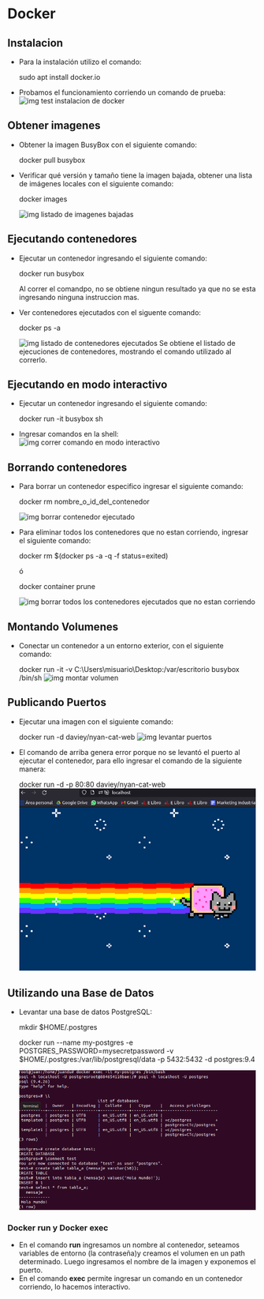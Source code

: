# Docker
## Instalacion
- Para la instalación utilizo el comando: 
    
    sudo apt  install docker.io
    
- Probamos el funcionamiento corriendo un comando de prueba:
    ![img test instalacion de docker](/ingsoft3/imgs/testInstall_docker.png)

## Obtener imagenes 
- Obtener la imagen BusyBox con el siguiente comando:
  
    docker pull busybox

- Verificar qué versión y tamaño tiene la imagen bajada, obtener una lista de
imágenes locales con el siguiente comando:

    docker images
    
    ![img listado de imagenes bajadas](/ingsoft3/imgs/docker_images.png)

## Ejecutando contenedores
- Ejecutar un contenedor ingresando el siguiente comando:
  
    docker run busybox

    Al correr el comandpo, no se obtiene ningun resultado ya que no se esta ingresando ninguna instruccion mas.

- Ver contenedores ejecutados con el siguente comando:

    docker ps -a

    ![img listado de contenedores ejecutados](/ingsoft3/imgs/dockerps.png)
    Se obtiene el listado de ejecuciones de contenedores, mostrando el comando utilizado al correrlo.

## Ejecutando en modo interactivo
- Ejecutar un contenedor ingresando el siguiente comando:
    
    docker run -it busybox sh

- Ingresar comandos en la shell:
    ![img correr comando en modo interactivo](/ingsoft3/imgs/runinteractive.png)

## Borrando contenedores
- Para borrar un contenedor especifico ingresar el siguiente comando:
    
    docker rm nombre_o_id_del_contenedor

    ![img borrar contenedor ejecutado](/ingsoft3/imgs/dockerRm.png)

- Para eliminar todos los contenedores que no estan corriendo, ingresar el siguiente comando:
  
    docker rm $(docker ps -a -q -f status=exited)   
   
    ó
    
    docker container prune

     ![img borrar todos los contenedores ejecutados que no estan corriendo](/ingsoft3/imgs/dockerRmAll.png)

## Montando Volumenes
- Conectar un contenedor a un entorno exterior, con el siguiente comando:
  
    docker run -it -v C:\Users\misuario\Desktop:/var/escritorio busybox /bin/sh
    ![img montar volumen](/ingsoft3/imgs/montarVolume.png)

## Publicando Puertos
- Ejecutar una imagen con el siguiente comando:
    
    docker run -d daviey/nyan-cat-web
    ![img levantar puertos](/ingsoft3/imgs/levantarPuertos.png)

- El comando de arriba genera error porque no se levantó el puerto al ejecutar el contenedor, para ello ingresar el comando de la siguiente manera:

    docker run -d -p 80:80 daviey/nyan-cat-web
    ![img levantar puerto con docker](imgs/runLocalhost.png)

## Utilizando una Base de Datos
- Levantar una base de datos PostgreSQL:

    mkdir $HOME/.postgres
    
    docker run --name my-postgres -e POSTGRES_PASSWORD=mysecretpassword -v $HOME/.postgres:/var/lib/postgresql/data -p 5432:5432 -d postgres:9.4

    ![img usar base de datos](imgs/usarBaseDato.png)

### Docker run y Docker exec
- En el comando **run** ingresamos un nombre al contenedor, seteamos variables de entorno (la contraseña)y creamos el volumen en un path determinado. Luego ingresamos el nombre de la imagen y exponemos el puerto.
- En el comando **exec** permite ingresar un comando en un contenedor corriendo, lo hacemos interactivo.
